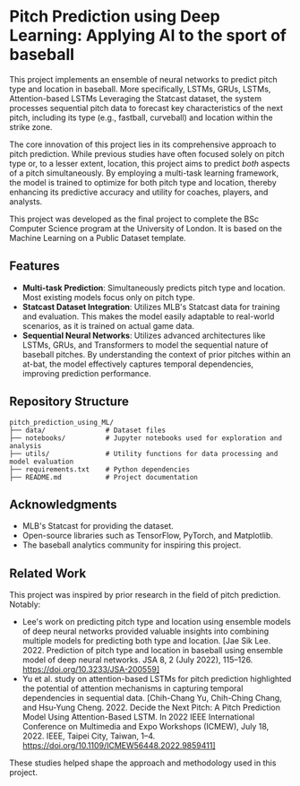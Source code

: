 # Pitch Prediction using Deep Learning: Applying AI to the sport of baseball

This project implements an ensemble of neural networks to predict pitch type and location in baseball. More specifically, LSTMs, GRUs, LSTMs, Attention-based LSTMs Leveraging the Statcast dataset, the system processes sequential pitch data to forecast key characteristics of the next pitch, including its type (e.g., fastball, curveball) and location within the strike zone.

The core innovation of this project lies in its comprehensive approach to pitch prediction. While previous studies have often focused solely on pitch type or, to a lesser extent, location, this project aims to predict *both* aspects of a pitch simultaneously. By employing a multi-task learning framework, the model is trained to optimize for both pitch type and location, thereby enhancing its predictive accuracy and utility for coaches, players, and analysts.

This project was developed as the final project to complete the BSc Computer Science program at the University of London. It is based on the Machine Learning on a Public Dataset template.

## Features

- **Multi-task Prediction**: Simultaneously predicts pitch type and location. Most existing models focus only on pitch type.
- **Statcast Dataset Integration**: Utilizes MLB's Statcast data for training and evaluation. This makes the model easily adaptable to real-world scenarios, as it is trained on actual game data.
- **Sequential Neural Networks**: Utilizes advanced architectures like LSTMs, GRUs, and Transformers to model the sequential nature of baseball pitches. By understanding the context of prior pitches within an at-bat, the model effectively captures temporal dependencies, improving prediction performance.

## Repository Structure

```
pitch_prediction_using_ML/
├── data/               # Dataset files
├── notebooks/          # Jupyter notebooks used for exploration and analysis
├── utils/              # Utility functions for data processing and model evaluation
├── requirements.txt    # Python dependencies
├── README.md           # Project documentation
```

## Acknowledgments

- MLB's Statcast for providing the dataset.
- Open-source libraries such as TensorFlow, PyTorch, and Matplotlib.
- The baseball analytics community for inspiring this project.

## Related Work

This project was inspired by prior research in the field of pitch prediction. Notably:

- Lee's work on predicting pitch type and location using ensemble models of deep neural networks provided valuable insights into combining multiple models for predicting both type and location. [Jae Sik Lee. 2022. Prediction of pitch type and location in baseball using ensemble model of deep neural networks. JSA 8, 2 (July 2022), 115–126. https://doi.org/10.3233/JSA-200559]
- Yu et al. study on attention-based LSTMs for pitch prediction highlighted the potential of attention mechanisms in capturing temporal dependencies in sequential data. [Chih-Chang Yu, Chih-Ching Chang, and Hsu-Yung Cheng. 2022. Decide the Next Pitch: A Pitch Prediction Model Using Attention-Based LSTM. In 2022 IEEE International Conference on Multimedia and Expo Workshops (ICMEW), July 18, 2022. IEEE, Taipei City, Taiwan, 1–4. https://doi.org/10.1109/ICMEW56448.2022.9859411]

These studies helped shape the approach and methodology used in this project.

